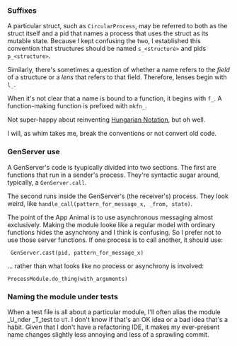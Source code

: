 ### Suffixes

A particular struct, such as `CircularProcess`, may be referred to
both as the struct itself and a pid that names a process that uses the
struct as its mutable state. Because I kept confusing the two, I
established this convention that structures should be named
`s_<structure>` and pids `p_<structure>`. 

Similarly, there's sometimes a question of whether a name refers to
the *field* of a structure or a *lens* that refers to that
field. Therefore, lenses begin with `l_`.

When it's not clear that a name is bound to a function, it begins with `f_`. A function-making function is prefixed with `mkfn_`. 

Not super-happy about reinventing
[Hungarian Notation](https://en.wikipedia.org/wiki/Hungarian_notation),
but oh well. 

I will, as whim takes me, break the conventions or not convert old code.


### GenServer use

A GenServer's code is tyupically divided into two sections. The first
are functions that run in a sender's process. They're syntactic sugar
around, typically, a `GenServer.call`.

The second runs inside the GenServer's (the receiver's) process. They look weird,
like `handle_call(pattern_for_message_x, _from, state)`. 

The point of the App Animal is to use asynchronous messaging almost
exclusively. Making the module looke like a regular model with ordinary functions hides
the asynchrony and I think is confusing. So I prefer not to use those server functions. If one process is to call another, it should use:

     GenServer.cast(pid, pattern_for_message_x)
     
... rather than what looks like no process or asynchrony is involved:

    ProcessModule.do_thing(with_arguments)

### Naming the module under tests

When a test file is all about a particular module, I'll often alias
the module _U_nder _T_test to `UT`. I don't know if that's an OK idea
or a bad idea that's a habit. Given that I don't have a refactoring
IDE, it makes my ever-present name changes slightly less annoying and
less of a sprawling commit.

